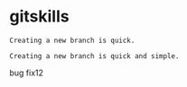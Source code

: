 # gitskills

```
Creating a new branch is quick.
```

```
Creating a new branch is quick and simple.
```

bug fix12

